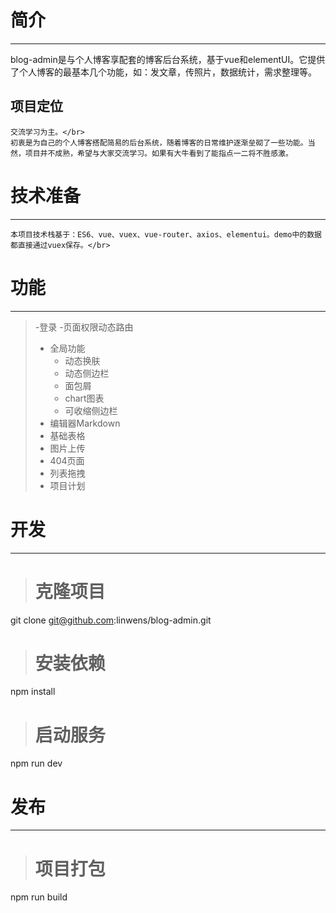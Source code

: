 # 简介
---
blog-admin是与个人博客享配套的博客后台系统，基于vue和elementUI。它提供了个人博客的最基本几个功能，如：发文章，传照片，数据统计，需求整理等。

## 项目定位
	交流学习为主。</br>
	初衷是为自己的个人博客搭配简易的后台系统，随着博客的日常维护逐渐垒砌了一些功能。当然，项目并不成熟，希望与大家交流学习。如果有大牛看到了能指点一二将不胜感激。

# 技术准备
---
	本项目技术栈基于：ES6、vue、vuex、vue-router、axios、elementui。demo中的数据都直接通过vuex保存。</br>

# 功能
---
> -登录
> -页面权限动态路由
> - 全局功能
>   - 动态换肤
>   - 动态侧边栏
>   - 面包屑
>   - chart图表
>   - 可收缩侧边栏
> - 编辑器Markdown
> - 基础表格
> - 图片上传
> - 404页面
> - 列表拖拽
> - 项目计划

# 开发
---
># 克隆项目
git clone git@github.com:linwens/blog-admin.git

># 安装依赖
npm install

># 启动服务
npm run dev


# 发布
---
># 项目打包
npm run build